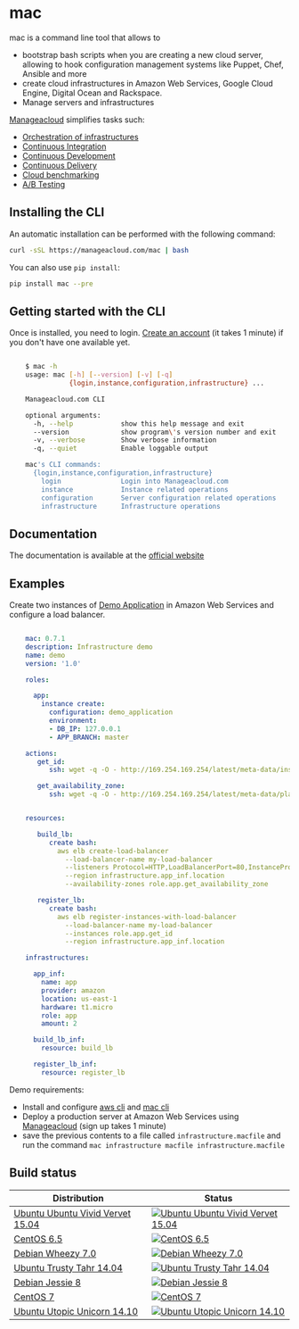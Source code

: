 # mac
mac is a command line tool that allows to
 - bootstrap bash scripts when you are creating a new cloud server, allowing to hook configuration management systems like Puppet, Chef, Ansible and more
 - create cloud infrastructures in Amazon Web Services, Google Cloud Engine, Digital Ocean and Rackspace.
 - Manage servers and infrastructures


[Manageacloud](https://manageacloud.com) simplifies tasks such:
 - [Orchestration of infrastructures](https://manageacloud.com/case-study/geographically-disperse-infrastructures)
 - [Continuous Integration](https://manageacloud.com/case-study/continuous-integration)
 - [Continuous Development](https://manageacloud.com/case-study/disaster-recovery)
 - [Continuous Delivery](https://manageacloud.com/case-study/continuous-delivery)
 - [Cloud benchmarking](https://manageacloud.com/case-study/cloud-benchmark)
 - [A/B Testing](https//manageacloud.com/case-study/ab-testing)


## Installing the CLI

An automatic installation can be performed with the following command:

```sh
curl -sSL https://manageacloud.com/mac | bash
```

You can also use ``pip install``:
```sh
pip install mac --pre
```

## Getting started with the CLI


Once is installed, you need to login. [Create an account](https://manageacloud.com/register) (it takes 1 minute) if you don't have one available yet.

```sh

    $ mac -h
    usage: mac [-h] [--version] [-v] [-q]
               {login,instance,configuration,infrastructure} ...

    Manageacloud.com CLI

    optional arguments:
      -h, --help            show this help message and exit
      --version             show program\'s version number and exit
      -v, --verbose         Show verbose information
      -q, --quiet           Enable loggable output

    mac's CLI commands:
      {login,instance,configuration,infrastructure}
        login               Login into Manageacloud.com
        instance            Instance related operations
        configuration       Server configuration related operations
        infrastructure      Infrastructure operations
```

## Documentation
The documentation is available at the [official website](https://manageacloud.com/docs)

## Examples

Create two instances of [Demo Application](https://manageacloud.com/configuration/demo_application>) in Amazon Web Services and configure a load balancer.


```yaml

    mac: 0.7.1
    description: Infrastructure demo
    name: demo
    version: '1.0'

    roles:

      app:
        instance create:
          configuration: demo_application
          environment:
          - DB_IP: 127.0.0.1
          - APP_BRANCH: master

    actions:
       get_id:
          ssh: wget -q -O - http://169.254.169.254/latest/meta-data/instance-id

       get_availability_zone:
          ssh: wget -q -O - http://169.254.169.254/latest/meta-data/placement/availability-zone


    resources:

       build_lb:
          create bash:
            aws elb create-load-balancer
              --load-balancer-name my-load-balancer
              --listeners Protocol=HTTP,LoadBalancerPort=80,InstanceProtocol=HTTP,InstancePort=80
              --region infrastructure.app_inf.location
              --availability-zones role.app.get_availability_zone

       register_lb:
          create bash:
            aws elb register-instances-with-load-balancer
              --load-balancer-name my-load-balancer
              --instances role.app.get_id
              --region infrastructure.app_inf.location

    infrastructures:

      app_inf:
        name: app
        provider: amazon
        location: us-east-1
        hardware: t1.micro
        role: app
        amount: 2

      build_lb_inf:
        resource: build_lb

      register_lb_inf:
        resource: register_lb
```

Demo requirements:
 - Install and configure [aws cli](http://docs.aws.amazon.com/cli/latest/userguide/installing.html#install-with-pip>) and [mac cli](https://manageacloud.com/article/orchestration/cli/installation)
 - Deploy a production server at Amazon Web Services using [Manageacloud](https://manageacloud.com/login) (sign up takes 1 minute)
 - save the previous contents to a file called `infrastructure.macfile` and run the command `mac infrastructure macfile infrastructure.macfile`

## Build status

Distribution  | Status
------------- | -------------
[Ubuntu Ubuntu Vivid Vervet 15.04](https://manageacloud.com/configuration/mac) | [![Ubuntu Ubuntu Vivid Vervet 15.04](https://manageacloud.com/configuration/mac/build/8/image)](https://manageacloud.com/configuration/mac/builds)
[CentOS 6.5](https://manageacloud.com/configuration/mac) | [![CentOS 6.5](https://manageacloud.com/configuration/mac/build/3/image)](https://manageacloud.com/configuration/mac/builds)
[Debian Wheezy 7.0](https://manageacloud.com/configuration/mac) | [![Debian Wheezy 7.0](https://manageacloud.com/configuration/mac/build/1/image)](https://manageacloud.com/configuration/mac/builds)
[Ubuntu Trusty Tahr 14.04](https://manageacloud.com/configuration/mac) | [![Ubuntu Trusty Tahr 14.04](https://manageacloud.com/configuration/mac/build/2/image)](https://manageacloud.com/configuration/mac/builds)
[Debian Jessie 8](https://manageacloud.com/configuration/mac) | [![Debian Jessie 8](https://manageacloud.com/configuration/mac/build/7/image)](https://manageacloud.com/configuration/mac/builds)
[CentOS 7](https://manageacloud.com/configuration/mac) | [![CentOS 7](https://manageacloud.com/configuration/mac/build/5/image)](https://manageacloud.com/configuration/mac/builds)
[Ubuntu Utopic Unicorn 14.10](https://manageacloud.com/configuration/mac) | [![Ubuntu Utopic Unicorn 14.10](https://manageacloud.com/configuration/mac/build/6/image)](https://manageacloud.com/configuration/mac/builds)